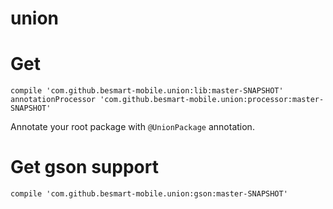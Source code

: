 # union

# Get

```
compile 'com.github.besmart-mobile.union:lib:master-SNAPSHOT'
annotationProcessor 'com.github.besmart-mobile.union:processor:master-SNAPSHOT'
```

Annotate your root package with ```@UnionPackage``` annotation.


# Get gson support

```
compile 'com.github.besmart-mobile.union:gson:master-SNAPSHOT'
```
